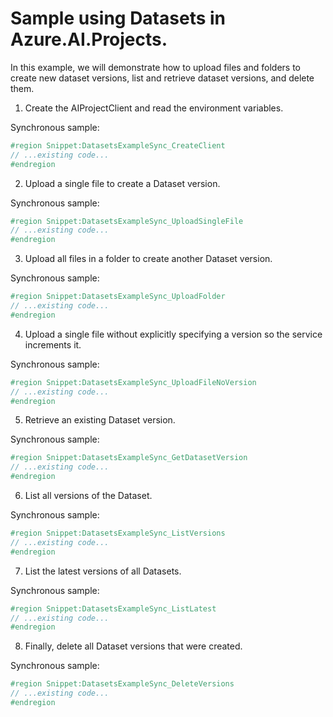 # Sample using Datasets in Azure.AI.Projects.

In this example, we will demonstrate how to upload files and folders to create new dataset versions, list and retrieve dataset versions, and delete them.

1. Create the AIProjectClient and read the environment variables.

Synchronous sample:
```csharp
#region Snippet:DatasetsExampleSync_CreateClient
// ...existing code...
#endregion
```

2. Upload a single file to create a Dataset version.

Synchronous sample:
```csharp
#region Snippet:DatasetsExampleSync_UploadSingleFile
// ...existing code...
#endregion
```

3. Upload all files in a folder to create another Dataset version.

Synchronous sample:
```csharp
#region Snippet:DatasetsExampleSync_UploadFolder
// ...existing code...
#endregion
```

4. Upload a single file without explicitly specifying a version so the service increments it.

Synchronous sample:
```csharp
#region Snippet:DatasetsExampleSync_UploadFileNoVersion
// ...existing code...
#endregion
```

5. Retrieve an existing Dataset version.

Synchronous sample:
```csharp
#region Snippet:DatasetsExampleSync_GetDatasetVersion
// ...existing code...
#endregion
```

6. List all versions of the Dataset.

Synchronous sample:
```csharp
#region Snippet:DatasetsExampleSync_ListVersions
// ...existing code...
#endregion
```

7. List the latest versions of all Datasets.

Synchronous sample:
```csharp
#region Snippet:DatasetsExampleSync_ListLatest
// ...existing code...
#endregion
```

8. Finally, delete all Dataset versions that were created.

Synchronous sample:
```csharp
#region Snippet:DatasetsExampleSync_DeleteVersions
// ...existing code...
#endregion
```